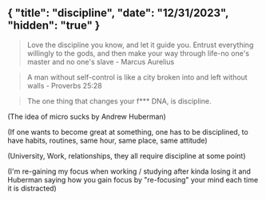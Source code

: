 {
    "title": "discipline",
    "date": "12/31/2023",
    "hidden": "true"
}
---

> Love the discipline you know, and let it guide you. Entrust everything willingly to the gods, and then make your way through life-no one's master and no one's slave - Marcus Aurelius

> A man without self-control is like a city broken into and left without walls - Proverbs 25:28

> The one thing that changes your f*** DNA, is discipline.

(The idea of micro sucks by Andrew Huberman)

(If one wants to become great at something, one has to be disciplined, to have habits, routines, same hour, same place, same attitude)

(University, Work, relationships, they all require discipline at some point)

(I'm re-gaining my focus when working / studying after kinda losing it and Huberman saying how
you gain focus by "re-focusing" your mind each time it is distracted)
